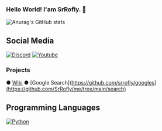 ### Hello World! I'am SrRofly. 🧮

![Anurag's GitHub stats](https://github-readme-stats.vercel.app/api?username=srrofly&show_icons=true&theme=tokyonight)

## Social Media
[![Discord](https://img.shields.io/badge/Discord-7289DA?style=for-the-badge&logo=discord&logoColor=white)](https://discord.gg/bKu3pPGHgc)
[![Youtube](https://img.shields.io/badge/YouTube-FF0000?style=for-the-badge&logo=youtube&logoColor=white)](https://www.youtube.com/@SrRofly)

### Projects
● [Wiki](https://github.com/srrofly/wiki) 
● [Google Search](https://github.com/srrofly/googles](https://github.com/SrRofly/me/tree/main/search)

## Programming Languages 
[![Python](https://img.shields.io/badge/Python-3776AB?style=for-the-badge&logo=python&logoColor=white)](https://www.python.org)
